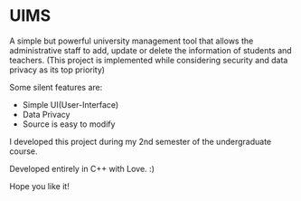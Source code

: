 # UIMS
A simple but powerful university management tool that allows the administrative staff to add, update or delete the information of students and teachers. (This project is implemented while considering security and data privacy as its top priority)

Some silent features are:
<ul>
  <li>Simple UI(User-Interface)</li>
  <li>Data Privacy</li>
  <li>Source is easy to modify</li>
</ul>

I developed this project during my 2nd semester of the undergraduate course.

Developed entirely in C++ with Love. :)

Hope you like it!

